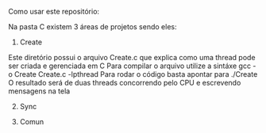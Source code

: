 Como usar este repositório:

Na pasta C existem 3 áreas de projetos sendo eles:

1. Create

  Este diretório possui o arquivo Create.c que explica como uma thread pode ser criada e gerenciada em C
  Para compilar o arquivo utilize a sintáxe gcc -o Create Create.c -lpthread
  Para rodar o código basta apontar para ./Create
  O resultado será de duas threads concorrendo pelo CPU e escrevendo mensagens na tela

2. Sync

3. Comun
